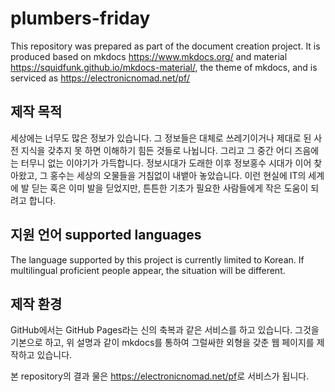 # plumbers-friday

This repository was prepared as part of the document creation project. It is produced based on mkdocs <https://www.mkdocs.org/> and material <https://squidfunk.github.io/mkdocs-material/>, the theme of mkdocs, and is serviced as <https://electronicnomad.net/pf/>

## 제작 목적

세상에는 너무도 많은 정보가 있습니다. 그 정보들은 대체로 쓰레기이거나 제대로 된 사전 지식을 갖추지 못 하면
이해하기 힘든 것들로 나뉩니다. 그리고 그 중간 어디 즈음에는 터무니 없는 이야기가 가득합니다.
정보시대가 도래한 이후 정보홍수 시대가 이어 찾아왔고, 그 홍수는 세상의 오물들을 거침없이 내뱉아 놓았습니다.
이런 현실에 IT의 세계에 발 딛는 혹은 이미 발을 딛었지만, 튼튼한 기초가 필요한 사람들에게
작은 도움이 되려고 합니다.

## 지원 언어 supported languages

The language supported by this project is currently limited to Korean.
If multilingual proficient people appear, the situation will be different.

## 제작 환경

GitHub에서는 GitHub Pages라는 신의 축복과 같은 서비스를 하고 있습니다.
그것을 기본으로 하고, 위 설명과 같이 mkdocs를 통하여 그럴싸한 외형을 갖춘
웹 페이지를 제작하고 있습니다.

본 repository의 결과 물은 <https://electronicnomad.net/pf>로 서비스가 됩니다.
